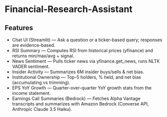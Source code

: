 # Financial-Research-Assistant

## Features
- Chat UI (Streamlit) — Ask a question or a ticker-based query; responses are evidence-based.
- RSI Summary — Computes RSI from historical prices (yfinance) and returns min/max/avg + signal.
- News Sentiment — Pulls ticker news via yfinance.get_news, runs NLTK VADER sentiment.
- Insider Activity — Summarizes 6M insider buys/sells & net bias.
- Institutional Ownership — Top-5 holders, % held, and net bias (accumulating vs trimming).
- EPS YoY Growth — Quarter-over-quarter YoY growth stats from the income statement.
- Earnings Call Summaries (Bedrock) — Fetches Alpha Vantage transcripts and summarizes with Amazon Bedrock (Converse API, Anthropic Claude 3.5 Haiku).
